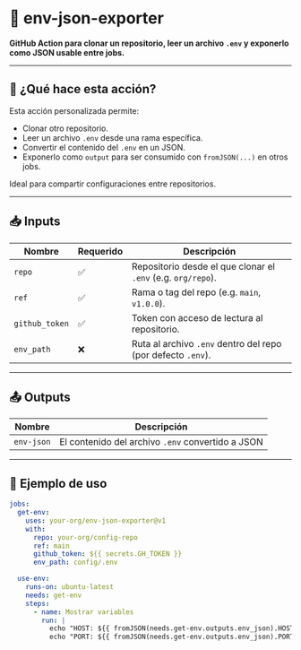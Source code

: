 # 🔄 env-json-exporter

**GitHub Action para clonar un repositorio, leer un archivo `.env` y exponerlo como JSON usable entre jobs.**

---

## 🚀 ¿Qué hace esta acción?

Esta acción personalizada permite:

- Clonar otro repositorio.
- Leer un archivo `.env` desde una rama específica.
- Convertir el contenido del `.env` en un JSON.
- Exponerlo como `output` para ser consumido con `fromJSON(...)` en otros jobs.

Ideal para compartir configuraciones entre repositorios.

---

## 📥 Inputs

| Nombre         | Requerido | Descripción                                                  |
|----------------|-----------|--------------------------------------------------------------|
| `repo`         | ✅        | Repositorio desde el que clonar el `.env` (e.g. `org/repo`). |
| `ref`          | ✅        | Rama o tag del repo (e.g. `main`, `v1.0.0`).                  |
| `github_token` | ✅        | Token con acceso de lectura al repositorio.                |
| `env_path`     | ❌        | Ruta al archivo `.env` dentro del repo (por defecto `.env`). |

---

## 📤 Outputs

| Nombre       | Descripción                                      |
|--------------|--------------------------------------------------|
| `env-json`   | El contenido del archivo `.env` convertido a JSON |

---

## 🧪 Ejemplo de uso

```yaml
jobs:
  get-env:
    uses: your-org/env-json-exporter@v1
    with:
      repo: your-org/config-repo
      ref: main
      github_token: ${{ secrets.GH_TOKEN }}
      env_path: config/.env

  use-env:
    runs-on: ubuntu-latest
    needs: get-env
    steps:
      - name: Mostrar variables
        run: |
          echo "HOST: ${{ fromJSON(needs.get-env.outputs.env_json).HOST }}"
          echo "PORT: ${{ fromJSON(needs.get-env.outputs.env_json).PORT }}"
